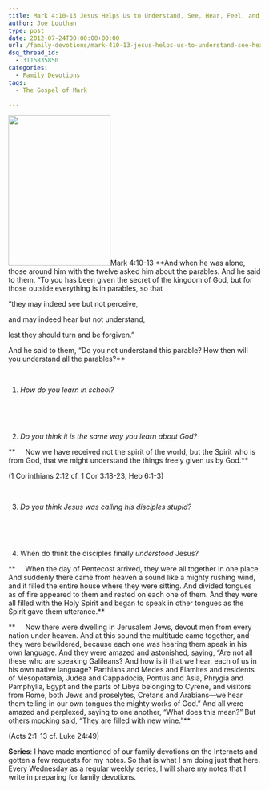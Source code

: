 ```yaml
---
title: Mark 4:10-13 Jesus Helps Us to Understand, See, Hear, Feel, and Know God
author: Joe Louthan
type: post
date: 2012-07-24T00:00:00+00:00
url: /family-devotions/mark-410-13-jesus-helps-us-to-understand-see-hear-feel-and-know-god/
dsq_thread_id:
  - 3115835850
categories:
  - Family Devotions
tags:
  - The Gospel of Mark

---
```

[<img class="alignright size-medium wp-image-979" title="dis" alt="" src="https://i1.wp.com/theologic.us/wp-content/uploads/2012/10/dis.jpg?resize=204%2C300" width="204" height="300" srcset="https://i1.wp.com/theologic.us/wp-content/uploads/2012/10/dis.jpg?resize=204%2C300 204w, https://i1.wp.com/theologic.us/wp-content/uploads/2012/10/dis.jpg?w=220 220w" sizes="(max-width: 204px) 100vw, 204px" data-recalc-dims="1" />][1]Mark 4:10-13 **And when he was alone, those around him with the twelve asked him about the parables. And he said to them, “To you has been given the secret of the kingdom of God, but for those outside everything is in parables, so that
  
“they may indeed see but not perceive,
  
and may indeed hear but not understand,
  
lest they should turn and be forgiven.”
  
And he said to them, “Do you not understand this parable? How then will you understand all the parables?**

&nbsp;

1. _How do you learn in school?_

&nbsp;

&nbsp;

2. _Do you think it is the same way you learn about God?_

**     Now we have received not the spirit of the world, but the Spirit who is from God, that we might understand the things freely given us by God.**

(1 Corinthians 2:12 cf. 1 Cor 3:18-23, Heb 6:1-3)

&nbsp;

3. _Do you think Jesus was calling his disciples stupid?_

&nbsp;

&nbsp;

4. When do think the disciples finally _understood_ Jesus?

**     When the day of Pentecost arrived, they were all together in one place. And suddenly there came from heaven a sound like a mighty rushing wind, and it filled the entire house where they were sitting. And divided tongues as of fire appeared to them and rested on each one of them. And they were all filled with the Holy Spirit and began to speak in other tongues as the Spirit gave them utterance.**

**     Now there were dwelling in Jerusalem Jews, devout men from every nation under heaven. And at this sound the multitude came together, and they were bewildered, because each one was hearing them speak in his own language. And they were amazed and astonished, saying, “Are not all these who are speaking Galileans? And how is it that we hear, each of us in his own native language? Parthians and Medes and Elamites and residents of Mesopotamia, Judea and Cappadocia, Pontus and Asia, Phrygia and Pamphylia, Egypt and the parts of Libya belonging to Cyrene, and visitors from Rome, both Jews and proselytes, Cretans and Arabians—we hear them telling in our own tongues the mighty works of God.” And all were amazed and perplexed, saying to one another, “What does this mean?” But others mocking said, “They are filled with new wine.”**

(Acts 2:1-13 cf. Luke 24:49)

**Series**: I have made mentioned of our family devotions on the Internets and gotten a few requests for my notes. So that is what I am doing just that here. Every Wednesday as a regular weekly series, I will share my notes that I write in preparing for family devotions.

 [1]: https://i1.wp.com/theologic.us/wp-content/uploads/2012/10/dis.jpg